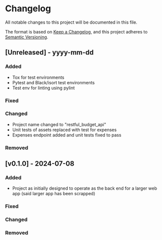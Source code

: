 # Changelog

All notable changes to this project will be documented in this file.

The format is based on [Keep a Changelog](https://keepachangelog.com/en/1.0.0/),
and this project adheres to [Semantic Versioning](https://semver.org/spec/v2.0.0.html).


## [Unreleased] - yyyy-mm-dd

### Added

- Tox for test environments
- Pytest and Black/isort test environments
- Test env for linting using pylint

### Fixed

### Changed

- Project name changed to "restful_budget_api"
- Unit tests of assets replaced with test for expenses
- Expenses endpoint added and unit tests fixed to pass

### Removed

## [v0.1.0] - 2024-07-08

### Added

- Project as initially designed to operate as the back end for a larger web app (said larger app has been scrapped)

### Fixed

### Changed

### Removed

